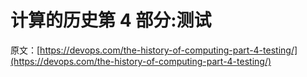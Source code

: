 # 计算的历史第 4 部分:测试

原文：[https://devops.com/the-history-of-computing-part-4-testing/](https://devops.com/the-history-of-computing-part-4-testing/)